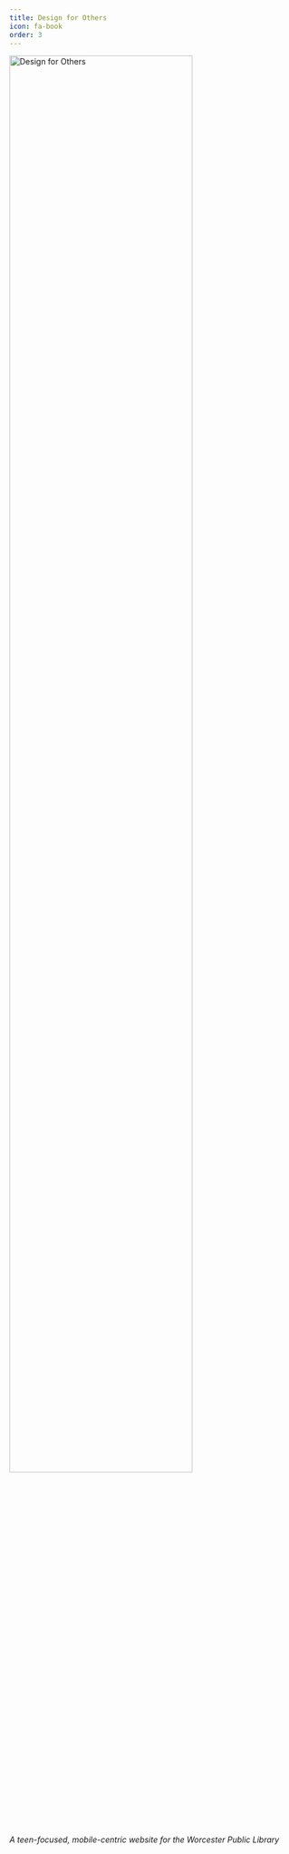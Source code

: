```yaml
---
title: Design for Others
icon: fa-book
order: 3
---
```

<a href="https://medium.com/@yizhenwang97/design-for-others-demo-documentation-team-2-7ba47f10977c">
  <img alt="Design for Others" src="https://thomas-schweich.github.io/hci-manifesto/assets/images/dfo.png" width="80%">
</a>

*A teen-focused, mobile-centric website for the Worcester Public Library*
